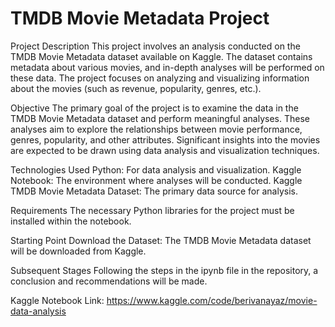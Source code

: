 # TMDB Movie Metadata Project

Project Description
This project involves an analysis conducted on the TMDB Movie Metadata dataset available on Kaggle. The dataset contains metadata about various movies, and in-depth analyses will be performed on these data. The project focuses on analyzing and visualizing information about the movies (such as revenue, popularity, genres, etc.).

Objective
The primary goal of the project is to examine the data in the TMDB Movie Metadata dataset and perform meaningful analyses. These analyses aim to explore the relationships between movie performance, genres, popularity, and other attributes. Significant insights into the movies are expected to be drawn using data analysis and visualization techniques.

Technologies Used
Python: For data analysis and visualization.
Kaggle Notebook: The environment where analyses will be conducted.
Kaggle TMDB Movie Metadata Dataset: The primary data source for analysis.

Requirements
The necessary Python libraries for the project must be installed within the notebook.

Starting Point
Download the Dataset: The TMDB Movie Metadata dataset will be downloaded from Kaggle.

Subsequent Stages
Following the steps in the ipynb file in the repository, a conclusion and recommendations will be made.

Kaggle Notebook Link: https://www.kaggle.com/code/berivanayaz/movie-data-analysis

